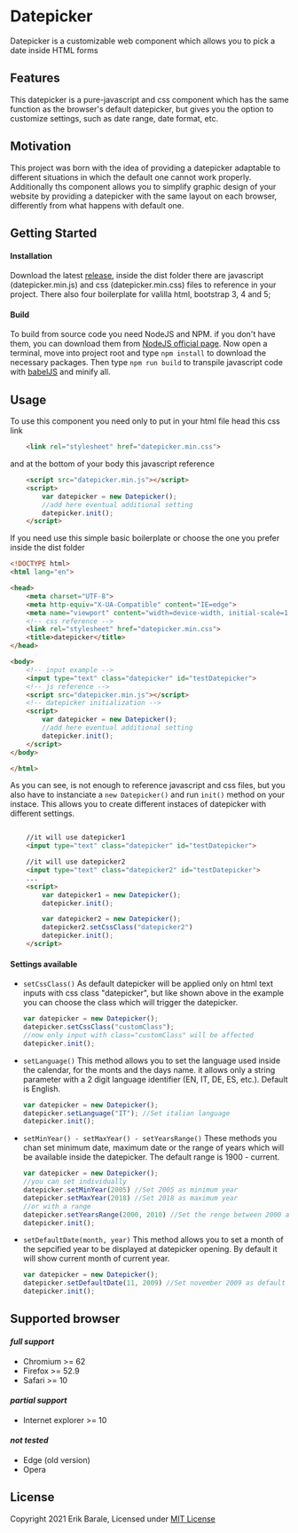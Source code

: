 # Datepicker 

Datepicker is a customizable web component which allows you to pick a date inside HTML forms

## Features

This datepicker is a pure-javascript and css component which has the same function as the browser's default datepicker, but gives you the option to customize settings, such as date range, date format, etc.

## Motivation

This project was born with the idea of providing a datepicker adaptable to different situations in which the default one cannot work properly.
Additionally ths component allows you to simplify graphic design of your website by providing a datepicker with the same layout on each browser, differently from what happens with default one.

## Getting Started
    
#### Installation 
Download the latest <a href="https://github.com/berik99/datepicker/releases/">release</a>, inside the dist folder there are javascript (datepicker.min.js) and css (datepicker.min.css) files to reference  in your project.
There also four boilerplate for valilla html, bootstrap 3, 4 and 5;

#### Build 
To build  from source code you need NodeJS and NPM. if you don't have them, you can download them from <a href="https://nodejs.org/en/">NodeJS official page</a>.
Now open a terminal, move into project root and type `npm install` to download the necessary packages.
Then type `npm run build` to transpile javascript code with <a href="https://babeljs.io/">babelJS</a> and minify all.

## Usage
To use this component you need only to put in your html file head this css link 
```html
    <link rel="stylesheet" href="datepicker.min.css">
```
and at the bottom of your body this javascript reference
```html
    <script src="datepicker.min.js"></script>
    <script>
        var datepicker = new Datepicker();
        //add here eventual additional setting
        datepicker.init();
    </script>
```
If you need use this simple basic boilerplate or choose the one you prefer inside the dist folder 
```html
<!DOCTYPE html>
<html lang="en">

<head>
    <meta charset="UTF-8">
    <meta http-equiv="X-UA-Compatible" content="IE=edge">
    <meta name="viewport" content="width=device-width, initial-scale=1.0">
    <!-- css reference -->
    <link rel="stylesheet" href="datepicker.min.css">
    <title>datepicker</title>
</head>

<body>
    <!-- input example -->
    <input type="text" class="datepicker" id="testDatepicker">
    <!-- js reference -->
    <script src="datepicker.min.js"></script>
    <!-- datepicker initialization -->
    <script>
        var datepicker = new Datepicker();
        //add here eventual additional setting
        datepicker.init();
    </script>
</body>

</html>
```
As you can see, is not enough to reference javascript and css files, but you also have to instanciate a `new Datepicker()` and run `init()` method on your instace. This allows you to create different instaces of datepicker with different settings.
```html

    //it will use datepicker1
    <input type="text" class="datepicker" id="testDatepicker">

    //it will use datepicker2 
    <input type="text" class="datepicker2" id="testDatepicker"> 
    ...
    <script>
        var datepicker1 = new Datepicker();
        datepicker.init();

        var datepicker2 = new Datepicker();
        datepicker2.setCssClass("datepicker2")
        datepicker.init();
    </script>
```

#### Settings available
* `setCssClass()`
As default datepicker will be applied only on html text inputs with css class "datepicker", but like shown above in the example you can choose the class which will trigger the datepicker.
    ```javascript
    var datepicker = new Datepicker();
    datepicker.setCssClass("customClass"); 
    //now only input with class="customClass" will be affected
    datepicker.init();
    ```
* `setLanguage()`
  This method allows you to set the language used inside the calendar, for the monts and the days name. it allows only a string parameter with a 2 digit language identifier (EN, IT, DE, ES, etc.). Default is English.
    ```javascript
    var datepicker = new Datepicker();
    datepicker.setLanguage("IT"); //Set italian language
    datepicker.init();
    ```
* `setMinYear() - setMaxYear() - setYearsRange()`
  These methods you chan set minimum date, maximum date or the range of years which will be available inside the datepicker. 
  The default range is 1900 - current.
    ```javascript
    var datepicker = new Datepicker();
    //you can set individually
    datepicker.setMinYear(2005) //Set 2005 as minimum year
    datepicker.setMaxYear(2018) //Set 2018 as maximum year
    //or with a range
    datepicker.setYearsRange(2000, 2010) //Set the renge between 2000 and 2010
    datepicker.init();
    ```
* `setDefaultDate(month, year)`
  This method allows you to set a month of the sepcified year to be displayed at datepicker opening. By default it will show current month of current year.
    ```javascript
    var datepicker = new Datepicker();
    datepicker.setDefaultDate(11, 2009) //Set november 2009 as default date 
    datepicker.init();
    ```

## Supported browser
#### *full support*
* Chromium >= 62
* Firefox >= 52.9
* Safari >= 10
#### *partial support*
* Internet explorer >= 10
#### *not tested*
* Edge (old version)
* Opera
## License

Copyright 2021 Erik Barale, Licensed under <a href="/dist/LICENSE">MIT License</a>
